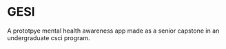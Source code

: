 # GESI
A prototpye mental health awareness app
made as a senior capstone in an undergraduate csci program.
